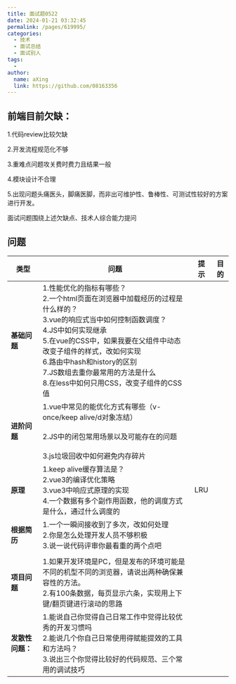 ```yaml
---
title: 面试题0522
date: 2024-01-21 03:32:45
permalink: /pages/619995/
categories:
  - 技术
  - 面试总结
  - 面试别人
tags:
  - 
author: 
  name: aXing
  link: https://github.com/08163356
---
```

## 前端目前欠缺：

1.代码review比较欠缺

2.开发流程规范化不够

3.重难点问题攻关费时费力且结果一般

4.模块设计不合理

5.出现问题头痛医头，脚痛医脚，而非出可维护性、鲁棒性、可测试性较好的方案进行开发。

面试问题围绕上述欠缺点、技术人综合能力提问

## 问题

| 类型             | 问题                                                         | 提示 | 目的 |
| ---------------- | ------------------------------------------------------------ | ---- | ---- |
| **基础问题**     | 1.性能优化的指标有哪些？<br />2.一个html页面在浏览器中加载经历的过程是什么样的？<br />3.vue的响应式当中如何控制函数调度？<br />4.JS中如何实现继承<br />5.在vue的CSS中，如果我要在父组件中动态改变子组件的样式，改如何实现<br />6.路由中hash和history的区别<br />7.JS数组去重你最常用的方法是什么<br />8.在less中如何只用CSS，改变子组件的CSS值 |      |      |
| **进阶问题**     | 1.vue中常见的能优化方式有哪些（v-once/keep alive/d对象冻结）<br /><br />2.JS中的闭包常用场景以及可能存在的问题<br /><br />3.js垃圾回收中如何避免内存碎片 |      |      |
| **原理**         | 1.keep alive缓存算法是？<br />2.vue3的编译优化策略<br />3.vue3中响应式原理的实现<br />4.一个数据有多个副作用函数，他的调度方式是什么，通过什么调度的 | LRU  |      |
| **根据简历**     | 1.一个一瞬间接收到了多次，改如何处理<br />2.你是怎么处理开发人员不够积极<br />3.说一说代码评审你最看重的两个点吧 |      |      |
|                  |                                                              |      |      |
| **项目问题**     | 1.如果开发环境是PC，但是发布的环境可能是不同的机型不同的浏览器，请说出两种确保兼容性的方法。<br />2.有100条数据，每页显示六条，实现用上下键/翻页键进行滚动的思路 |      |      |
| **发散性问题：** | 1.能说自己你觉得自己日常工作中觉得比较优秀的开发习惯吗<br />2.能说几个你自己日常使用得赋能提效的工具和方法吗？<br />3.说出三个你觉得比较好的代码规范、三个常用的调试技巧 |      |      |




